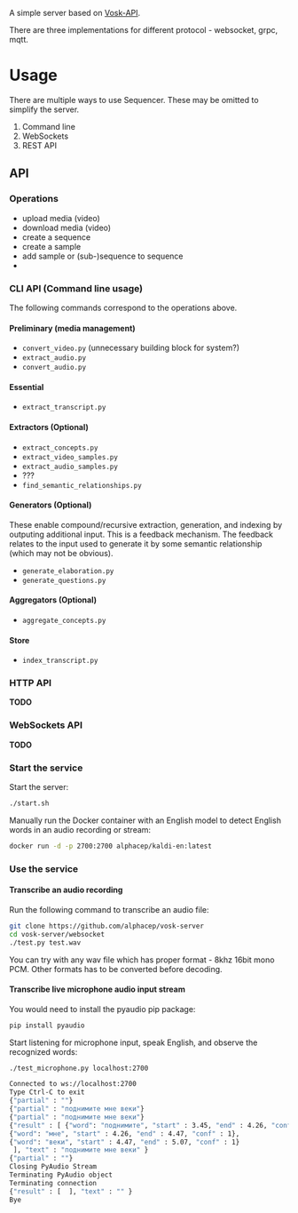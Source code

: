 A simple server based on [Vosk-API](https://github.com/alphacep/vosk-api).

There are three implementations for different protocol - websocket, grpc, mqtt.

# Usage

There are multiple ways to use Sequencer. These may be omitted to simplify
the server.

1. Command line
2. WebSockets
1. REST API

## API

### Operations

- upload media (video)
- download media (video)
- create a sequence
- create a sample
- add sample or (sub-)sequence to sequence
- 

### CLI API (Command line usage)

The following commands correspond to the operations above.

#### Preliminary (media management) 

- `convert_video.py` (unnecessary building block for system?)
- `extract_audio.py`
- `convert_audio.py`

#### Essential

- `extract_transcript.py`

#### Extractors (Optional)

- `extract_concepts.py`
- `extract_video_samples.py`
- `extract_audio_samples.py`
- ???
- `find_semantic_relationships.py`

#### Generators (Optional)

These enable compound/recursive extraction, generation, and indexing
by outputing additional input. This is a feedback mechanism. The feedback
relates to the input used to generate it by some semantic relationship
(which may not be obvious).

- `generate_elaboration.py`
- `generate_questions.py`

#### Aggregators (Optional)

- `aggregate_concepts.py`

#### Store

- `index_transcript.py`

### HTTP API

**TODO**

### WebSockets API

**TODO**


### Start the service

Start the server:

```bash
./start.sh
```

Manually run the Docker container  with an English model to detect English 
words in an audio recording or stream:

```bash
docker run -d -p 2700:2700 alphacep/kaldi-en:latest
```

### Use the service

#### Transcribe an audio recording

Run the following command to transcribe an audio file:

```bash
git clone https://github.com/alphacep/vosk-server
cd vosk-server/websocket
./test.py test.wav
```

You can try with any wav file which has proper format - 8khz 16bit mono PCM.
Other formats has to be converted before decoding.

#### Transcribe live microphone audio input stream

You would need to install the pyaudio pip package:

```bash
pip install pyaudio
```

Start listening for microphone input, speak English, and observe the 
recognized words:

```bash
./test_microphone.py localhost:2700

Connected to ws://localhost:2700
Type Ctrl-C to exit
{"partial" : ""}
{"partial" : "поднимите мне веки"}
{"partial" : "поднимите мне веки"}
{"result" : [ {"word": "поднимите", "start" : 3.45, "end" : 4.26, "conf" : 1},
{"word": "мне", "start" : 4.26, "end" : 4.47, "conf" : 1},
{"word": "веки", "start" : 4.47, "end" : 5.07, "conf" : 1}
 ], "text" : "поднимите мне веки" }
{"partial" : ""}
Closing PyAudio Stream
Terminating PyAudio object
Terminating connection
{"result" : [  ], "text" : "" }
Bye
```
